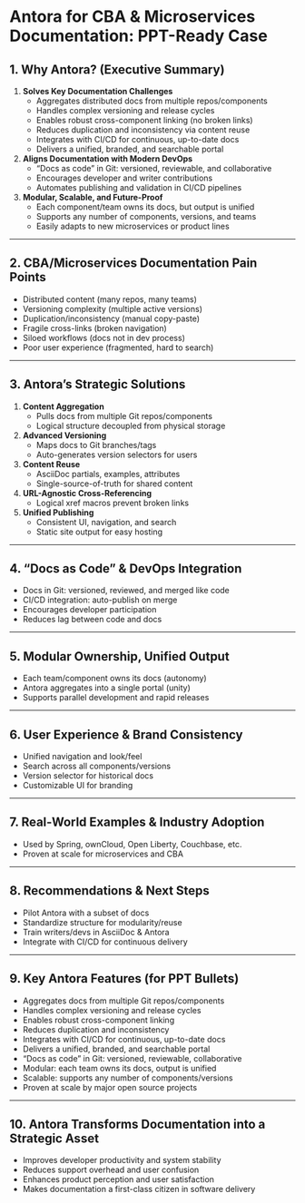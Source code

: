 # Antora for CBA & Microservices Documentation: PPT-Ready Case

## 1. Why Antora? (Executive Summary)
1. **Solves Key Documentation Challenges**
   - Aggregates distributed docs from multiple repos/components
   - Handles complex versioning and release cycles
   - Enables robust cross-component linking (no broken links)
   - Reduces duplication and inconsistency via content reuse
   - Integrates with CI/CD for continuous, up-to-date docs
   - Delivers a unified, branded, and searchable portal
2. **Aligns Documentation with Modern DevOps**
   - “Docs as code” in Git: versioned, reviewable, and collaborative
   - Encourages developer and writer contributions
   - Automates publishing and validation in CI/CD pipelines
3. **Modular, Scalable, and Future-Proof**
   - Each component/team owns its docs, but output is unified
   - Supports any number of components, versions, and teams
   - Easily adapts to new microservices or product lines

---

## 2. CBA/Microservices Documentation Pain Points
- Distributed content (many repos, many teams)
- Versioning complexity (multiple active versions)
- Duplication/inconsistency (manual copy-paste)
- Fragile cross-links (broken navigation)
- Siloed workflows (docs not in dev process)
- Poor user experience (fragmented, hard to search)

---

## 3. Antora’s Strategic Solutions
1. **Content Aggregation**
   - Pulls docs from multiple Git repos/components
   - Logical structure decoupled from physical storage
2. **Advanced Versioning**
   - Maps docs to Git branches/tags
   - Auto-generates version selectors for users
3. **Content Reuse**
   - AsciiDoc partials, examples, attributes
   - Single-source-of-truth for shared content
4. **URL-Agnostic Cross-Referencing**
   - Logical xref macros prevent broken links
5. **Unified Publishing**
   - Consistent UI, navigation, and search
   - Static site output for easy hosting

---

## 4. “Docs as Code” & DevOps Integration
- Docs in Git: versioned, reviewed, and merged like code
- CI/CD integration: auto-publish on merge
- Encourages developer participation
- Reduces lag between code and docs

---

## 5. Modular Ownership, Unified Output
- Each team/component owns its docs (autonomy)
- Antora aggregates into a single portal (unity)
- Supports parallel development and rapid releases

---

## 6. User Experience & Brand Consistency
- Unified navigation and look/feel
- Search across all components/versions
- Version selector for historical docs
- Customizable UI for branding

---

## 7. Real-World Examples & Industry Adoption
- Used by Spring, ownCloud, Open Liberty, Couchbase, etc.
- Proven at scale for microservices and CBA

---

## 8. Recommendations & Next Steps
- Pilot Antora with a subset of docs
- Standardize structure for modularity/reuse
- Train writers/devs in AsciiDoc & Antora
- Integrate with CI/CD for continuous delivery

---

## 9. Key Antora Features (for PPT Bullets)
- Aggregates docs from multiple Git repos/components
- Handles complex versioning and release cycles
- Enables robust cross-component linking
- Reduces duplication and inconsistency
- Integrates with CI/CD for continuous, up-to-date docs
- Delivers a unified, branded, and searchable portal
- “Docs as code” in Git: versioned, reviewable, collaborative
- Modular: each team owns its docs, output is unified
- Scalable: supports any number of components/versions
- Proven at scale by major open source projects

---

## 10. Antora Transforms Documentation into a Strategic Asset
- Improves developer productivity and system stability
- Reduces support overhead and user confusion
- Enhances product perception and user satisfaction
- Makes documentation a first-class citizen in software delivery
